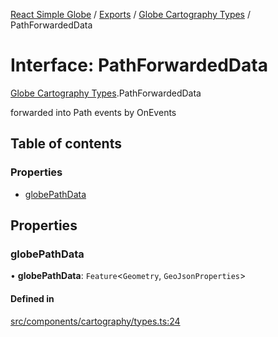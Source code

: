 [React Simple Globe](../README.md) / [Exports](../modules.md) / [Globe Cartography Types](../modules/Globe_Cartography_Types.md) / PathForwardedData

# Interface: PathForwardedData

[Globe Cartography Types](../modules/Globe_Cartography_Types.md).PathForwardedData

forwarded into Path events by OnEvents

## Table of contents

### Properties

- [globePathData](Globe_Cartography_Types.PathForwardedData.md#globepathdata)

## Properties

### globePathData

• **globePathData**: `Feature`<`Geometry`, `GeoJsonProperties`\>

#### Defined in

[src/components/cartography/types.ts:24](https://github.com/Gaushao/d3-react-globe/blob/0a8a5c1/src/components/cartography/types.ts#L24)

